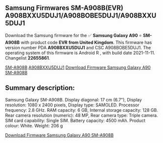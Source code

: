 <h2>Samsung Firmwares SM-A908B(EVR) A908BXXU5DUJ1/A908BOBE5DUJ1/A908BXXU5DUJ1</h2>
Download the Samsung firmware for the ✅ <strong>Samsung Galaxy A90 </strong> ⭐ <strong>SM-A908B</strong> with product code <strong>EVR</strong> <strong> from United Kingdom</strong>. This firmware has version number PDA <strong>A908BXXU5DUJ1</strong> and CSC A908BOBE5DUJ1. The operating system of this firmware is Android R , with build date 2021-11-11. Changelist <strong>22655861</strong>.


[SM-A908B](https://samfirm.shop/samsung/model/SM-A908B)
[A908BXXU5DUJ1](https://samfirm.shop/samsung/pda/A908BXXU5DUJ1)
[Download Firmware Samsung Galaxy A90 SM-A908B](https://samfirm.shop/samsung/firmware/473964)
<h2>Summary description:</h2>
<p>Samsung Galaxy SM-A908B. Display diagonal: 17 cm (6.7"), Display resolution: 1080 x 2400 pixels, Display type: SAMOLED. Processor frequency: 2.8 GHz. RAM capacity: 6 GB, Internal storage capacity: 128 GB. Rear camera resolution (numeric): 48 MP, Rear camera type: Triple camera. SIM card capability: Single SIM. Battery capacity: 4500 mAh. Product colour: White. Weight: 206 g</p>


[Download Firmware Samsung Galaxy A90 SM-A908B](https://samfirm.shop/samsung/firmware/473964)
